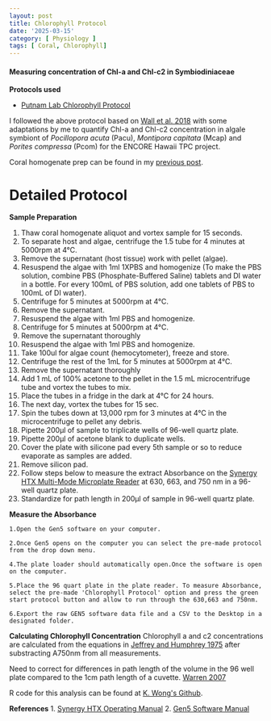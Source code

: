 ```yaml
---
layout: post
title: Chlorophyll Protocol
date: '2025-03-15'
category: [ Physiology ]
tags: [ Coral, Chlorophyll]
---
```


#### Measuring concentration of Chl-a and Chl-c2 in Symbiodiniaceae 

**Protocols used**
- [Putnam Lab Chlorophyll Protocol](https://github.com/Putnam-Lab/Lab_Management/blob/master/Lab_Resources/Physiology_Protocols/Chlorophyll-Protocol.md)

I followed the above protocol based on [Wall et al. 2018](https://link.springer.com/content/pdf/10.1007/s00227-018-3317-z.pdf) with some adaptations by me to quantify Chl-a and Chl-c2 concentration in algale symbiont of  _Pocillopora acuta_ (Pacu), _Montipora capitata_ (Mcap) and _Porites compressa_ (Pcom) for the ENCORE Hawaii TPC project.

Coral homogenate prep can be found in my [previous post](https://fscucchia-labnotebooks.github.io/FScucchia_Putnam_Lab_Notebook/Sample-Prep-Physio-Hawaii-TPC/).

# Detailed Protocol  

**Sample Preparation**  
1. Thaw coral homogenate aliquot and vortex sample for 15 seconds.
2. To separate host and algae, centrifuge the 1.5 tube for 4 minutes at 5000rpm at 4°C. 
3. Remove the supernatant (host tissue) work with pellet (algae).
4. Resuspend the algae with 1ml 1XPBS and homogenize (To make the PBS solution, combine PBS (Phosphate-Buffered Saline) tablets and DI water in a bottle. For every 100mL of PBS solution, add one tablets of PBS to 100mL of DI water).
5. Centrifuge for 5 minutes at 5000rpm at 4°C.
6. Remove the supernatant. 
7. Resuspend the algae with 1ml PBS and homogenize.
8. Centrifuge for 5 minutes at 5000rpm at 4°C.
9. Remove the supernatant thoroughly
10. Resuspend the algae with 1ml PBS and homogenize.
11.	Take 100ul for algae count (hemocytometer), freeze and store. 
12.	Centrifuge the rest of the 1mL for 5 minutes at 5000rpm at 4°C.
13.	Remove the supernatant thoroughly
14. Add 1 mL of 100% acetone to the pellet in the 1.5 mL microcentrifuge tube and vortex the tubes to mix.
15. Place the tubes in a fridge in the dark at 4°C for 24 hours.  
16. The next day, vortex the tubes for 15 sec.  
17. Spin the tubes down at 13,000 rpm for 3 minutes at 4°C in the microcentrifuge to pellet any debris.  
18. Pipette 200µl of sample to triplicate wells of 96-well quartz plate.   
19. Pipette 200µl of acetone blank to duplicate wells.  
10. Cover the plate with silicone pad every 5th sample or so to reduce evaporate as samples are added.  
11. Remove silicon pad.   
12. Follow steps below to measure the extract Absorbance on the [Synergy HTX Multi-Mode Microplate Reader](https://www.biotek.com/products/detection-multi-mode-microplate-readers/synergy-htx-multi-mode-reader/) at 630, 663, and 750 nm in a 96-well quartz plate.
13. Standardize for path length in 200µl of sample in 96-well quartz plate.

**Measure the Absorbance**

    1.Open the Gen5 software on your computer.

    2.Once Gen5 opens on the computer you can select the pre-made protocol from the drop down menu.

    4.The plate loader should automatically open.Once the software is open on the computer.

    5.Place the 96 quart plate in the plate reader. To measure Absorbance, select the pre-made 'Chlorophyll Protocol' option and press the green start protocol button and allow to run through the 630,663 and 750nm.

    6.Export the raw GEN5 software data file and a CSV to the Desktop in a designated folder.

**Calculating Chlorophyll Concentration**
Chlorophyll a and c2 concentrations are calculated from the equations in [Jeffrey and Humphrey 1975](https://reader.elsevier.com/reader/sd/pii/S0015379617307783?token=0937035D38C07F29ADF00F1F2A21F20F221219B1CC11A444A4F84D16B98EC3A6AD941D191BA2135A68C98BA62A0B69FE) after substracting A750nm from all measurements.

Need to correct for differences in path length of the volume in the 96 well plate compared to the 1cm path length of a cuvette.
[Warren 2007](https://www.tandfonline.com/doi/full/10.1080/01904160802135092?casa_token=RqeUl1Ccg7AAAAAA%3A6SyNAs848qrRk1-Tf1g088xWD10z1Xngb8cmcgRvC3jYSYPugr2cL8QG9wFvrFj7xZF-pqqUozonRg)

R code for this analysis can be found at [K. Wong's Github](https://urldefense.proofpoint.com/v2/url?u=https-3A__github.com_kevinhwong1_Thermal-5FTransplant-5F2017-2D2018_blob_master_scripts_ChlorophyllA.R&d=DwMFaQ&c=dWz0sRZOjEnYSN4E4J0dug&r=hzX7Pj5Cn4ufjLQbICvWcOqlrencJyNZMIrmCT00z_o&m=Hpn_SeiBeA7gle40eXLMx3-j3YSrgRHCsOsZ3E5cSGA&s=q5PUrza32gdiEvIa0nI8pMvjeaMw9LFkIDujTh_tGPw&e=).

<a name="References"></a> **References**
    1. [Synergy HTX Operating Manual](https://github.com/urol-e5/protocols/blob/master/synergy_htx_manual.pdf)
    2. [Gen5 Software Manual](https://github.com/urol-e5/protocols/blob/master/Gen5_software_manual.pdf)